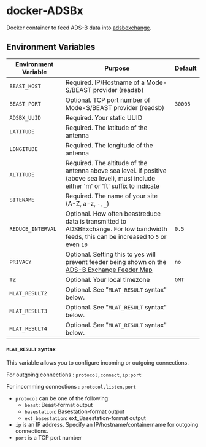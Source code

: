 # docker-ADSBx

Docker container to feed ADS-B data into [adsbexchange](https://www.adsbexchange.com).

## Environment Variables

| Environment Variable | Purpose | Default |
| -------------------- | ------- | ------- |
| `BEAST_HOST` | Required. IP/Hostname of a Mode-S/BEAST provider (readsb) |         |
| `BEAST_PORT` | Optional. TCP port number of Mode-S/BEAST provider (readsb) | `30005`   |
| `ADSBX_UUID` | Required. Your static UUID |  |
| `LATITUDE`   | Required. The latitude of the antenna |  |
| `LONGITUDE`  | Required. The longitude of the antenna |  |
| `ALTITUDE`   | Required. The altitude of the antenna above sea level. If positive (above sea level), must include either 'm' or 'ft' suffix to indicate |  |
| `SITENAME`   | Required. The name of your site (A-Z, a-z, `-`, `_`) | |
| `REDUCE_INTERVAL` | Optional. How often beastreduce data is transmitted to ADSBExchange. For low bandwidth feeds, this can be increased to `5` or even `10` | `0.5` |
| `PRIVACY`    | Optional. Setting this to yes will prevent feeder being shown on the [ADS-B Exchange Feeder Map](https://map.adsbexchange.com/mlat-map/)| `no` |
| `TZ`         | Optional. Your local timezone | `GMT` |
| `MLAT_RESULT2` | Optional. See "`MLAT_RESULT` syntax" below. |  |
| `MLAT_RESULT3` | Optional. See "`MLAT_RESULT` syntax" below. |  |
| `MLAT_RESULT4` | Optional. See "`MLAT_RESULT` syntax" below. |  |

#### `MLAT_RESULT` syntax

This variable allows you to configure incoming or outgoing connections.

For outgoing connections : `protocol,connect,ip:port`

For incomming connections : `protocol,listen,port`

* `protocol` can be one of the following:
  * `beast`: Beast-format output
  * `basestation`: Basestation-format output
  * `ext_basestation`: ext_Basestation-format output
* `ip` is an IP address. Specify an IP/hostname/containername for outgoing connections.
* `port` is a TCP port number
